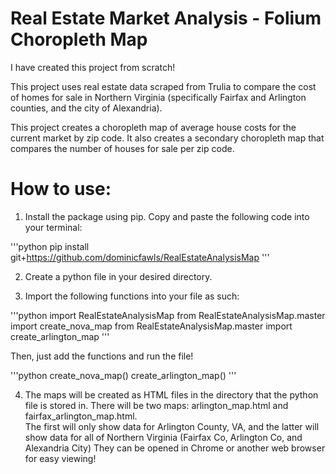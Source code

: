 # Real Estate Market Analysis - Folium Choropleth Map
I have created this project from scratch!

This project uses real estate data scraped from Trulia to compare the cost of homes for sale in Northern Virginia (specifically Fairfax and Arlington counties, and the city of Alexandria).

This project creates a choropleth map of average house costs for the current market by zip code.  It also creates a secondary choropleth map that compares the number of houses for sale per zip code.

# How to use:
1. Install the package using pip. Copy and paste the following code into your terminal:

'''python
pip install git+https://github.com/dominicfawls/RealEstateAnalysisMap
'''

2. Create a python file in your desired directory.

3. Import the following functions into your file as such:

'''python
import RealEstateAnalysisMap
from RealEstateAnalysisMap.master import create_nova_map
from RealEstateAnalysisMap.master import create_arlington_map
'''

Then, just add the functions and run the file!

'''python
create_nova_map()
create_arlington_map()
'''

4. The maps will be created as HTML files in the directory that the python file is stored in.
There will be two maps: arlington_map.html and fairfax_arlington_map.html.  
The first will only show data for Arlington County, VA, and the latter will show data for all of Northern Virginia (Fairfax Co, Arlington Co, and Alexandria City)
They can be opened in Chrome or another web browser for easy viewing!

